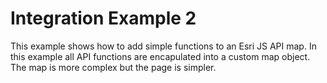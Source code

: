 # Integration Example 2

This example shows how to add simple functions to an Esri JS API map. In this example all API functions are encapulated into a custom map object. The map is more complex but the page is simpler.
